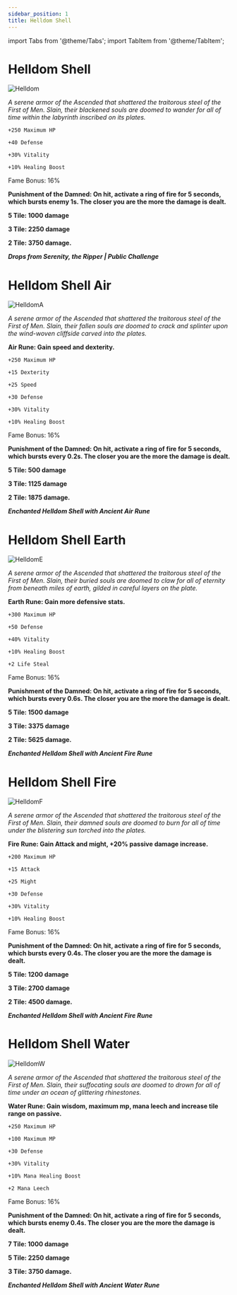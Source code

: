 ```yaml
---
sidebar_position: 1
title: Helldom Shell
---
```


import Tabs from '@theme/Tabs';
import TabItem from '@theme/TabItem';

<Tabs>
  <TabItem value="Helldom Shell" label="Helldom Shell" default>

# Helldom Shell

![Helldom](https://vwiki.valorserver.com/api/item/picture/helldom%20shell)

<i>A serene armor of the Ascended that shattered the traitorous steel of the First of Men. Slain, their blackened souls are doomed to wander for all of time within the labyrinth inscribed on its plates.</i>

    +250 Maximum HP
    
    +40 Defense
    
    +30% Vitality
    
    +10% Healing Boost
    
Fame Bonus: 16%

**Punishment of the Damned: On hit, activate a ring of fire for 5 seconds, which bursts enemy 1s. The closer you are the more the damage is dealt.**

**5 Tile: 1000 damage**

**3 Tile: 2250 damage**

**2 Tile: 3750 damage.**


***Drops from Serenity, the Ripper | Public Challenge***

  </TabItem>
  <TabItem value="Air" label="Air">

# Helldom Shell Air

![HelldomA](https://vwiki.valorserver.com/api/item/picture/helldom%20shell%20air)

<i>A serene armor of the Ascended that shattered the traitorous steel of the First of Men. Slain, their fallen souls are doomed to crack and splinter upon the wind-woven cliffside carved into the plates.</i>

**Air Rune: Gain speed and dexterity.**

    +250 Maximum HP
    
    +15 Dexterity
    
    +25 Speed

    +30 Defense
    
    +30% Vitality
    
    +10% Healing Boost
    
Fame Bonus: 16%

**Punishment of the Damned: On hit, activate a ring of fire for 5 seconds, which bursts every 0.2s. The closer you are the more the damage is dealt.**

**5 Tile: 500 damage**

**3 Tile: 1125 damage**

**2 Tile: 1875 damage.**

***Enchanted Helldom Shell with Ancient Air Rune***

  </TabItem>
  <TabItem value="Earth" label="Earth">

# Helldom Shell Earth

![HelldomE](https://vwiki.valorserver.com/api/item/picture/helldom%20shell%20earth)

<i>A serene armor of the Ascended that shattered the traitorous steel of the First of Men. Slain, their buried souls are doomed to claw for all of eternity from beneath miles of earth, gilded in careful layers on the plate.</i>

**Earth Rune: Gain more defensive stats.**

    +300 Maximum HP
    
    +50 Defense
    
    +40% Vitality
    
    +10% Healing Boost
    
    +2 Life Steal

Fame Bonus: 16%

**Punishment of the Damned: On hit, activate a ring of fire for 5 seconds, which bursts every 0.6s. The closer you are the more the damage is dealt.**

**5 Tile: 1500 damage**

**3 Tile: 3375 damage**

**2 Tile: 5625 damage.**

***Enchanted Helldom Shell with Ancient Fire Rune***

  </TabItem>
  <TabItem value="Fire" label="Fire">

# Helldom Shell Fire

![HelldomF](https://vwiki.valorserver.com/api/item/picture/helldom%20shell%20fire)

<i>A serene armor of the Ascended that shattered the traitorous steel of the First of Men. Slain, their damned souls are doomed to burn for all of time under the blistering sun torched into the plates.</i>

**Fire Rune: Gain Attack and might, +20% passive damage increase.**

    +200 Maximum HP

    +15 Attack

    +25 Might    

    +30 Defense
    
    +30% Vitality
    
    +10% Healing Boost
    
Fame Bonus: 16%

**Punishment of the Damned: On hit, activate a ring of fire for 5 seconds, which bursts every 0.4s. The closer you are the more the damage is dealt.**

**5 Tile: 1200 damage**

**3 Tile: 2700 damage**

**2 Tile: 4500 damage.**

***Enchanted Helldom Shell with Ancient Fire Rune***

  </TabItem>
  <TabItem value="Water" label="Water">

# Helldom Shell Water

![HelldomW](https://vwiki.valorserver.com/api/item/picture/helldom%20shell%20water)

<i>A serene armor of the Ascended that shattered the traitorous steel of the First of Men. Slain, their suffocating souls are doomed to drown for all of time under an ocean of glittering rhinestones.</i>

**Water Rune: Gain wisdom, maximum mp, mana leech and increase tile range on passive.**

    +250 Maximum HP

    +100 Maximum MP
    
    +30 Defense
    
    +30% Vitality
    
    +10% Mana Healing Boost

    +2 Mana Leech
    
Fame Bonus: 16%

**Punishment of the Damned: On hit, activate a ring of fire for 5 seconds, which bursts enemy 0.4s. The closer you are the more the damage is dealt.**

**7 Tile: 1000 damage**

**5 Tile: 2250 damage**

**3 Tile: 3750 damage.**

***Enchanted Helldom Shell with Ancient Water Rune***

  </TabItem>
</Tabs>
